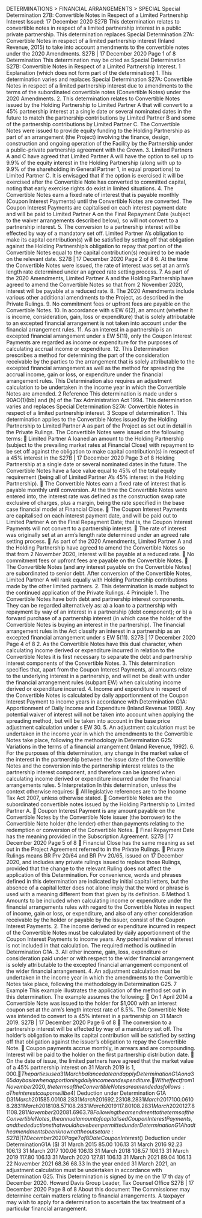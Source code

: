 DETERMINATIONS > FINANCIAL ARRANGEMENTS > SPECIAL Special Determination 27B: Convertible Notes in Respect of a Limited Partnership Interest Issued: 17 December 2020 S27B This determination relates to convertible notes in respect of a limited partnership interest in a public private partnership. This determination replaces Special Determination 27A: Convertible Notes in respect of a limited partnership interest (Inland Revenue, 2015) to take into account amendments to the convertible notes under the 2020 Amendments. S27B | 17 December 2020 Page 1 of 8 Determination This determination may be cited as Special Determination S27B: Convertible Notes in Respect of a Limited Partnership Interest. 1 Explanation (which does not form part of the determination) 1. This determination varies and replaces Special Determination S27A: Convertible Notes in respect of a limited partnership interest due to amendments to the terms of the subordinated convertible notes (Convertible Notes) under the 2020 Amendments. 2. This determination relates to Convertible Notes issued by the Holding Partnership to Limited Partner A that will convert to a 45% partnership interest at a single date or several nominated dates in the future to match the partnership contributions by Limited Partner B and some of the partnership contributions by Limited Partner C. The Convertible Notes were issued to provide equity funding to the Holding Partnership as part of an arrangement (the Project) involving the finance, design, construction and ongoing operation of the Facility by the Partnership under a public-private partnership agreement with the Crown. 3. Limited Partners A and C have agreed that Limited Partner A will have the option to sell up to 9.9% of the equity interest in the Holding Partnership (along with up to 9.9% of the shareholding in General Partner 1, in equal proportions) to Limited Partner C. It is envisaged that if the option is exercised it will be exercised after the Convertible Note has converted to committed capital, noting that early exercise rights do exist in limited situations. 4. The Convertible Notes earn a fixed rate of interest that is payable monthly (Coupon Interest Payments) until the Convertible Notes are converted. The Coupon Interest Payments are capitalised on each interest payment date and will be paid to Limited Partner A on the Final Repayment Date (subject to the waiver arrangements described below), so will not convert to a partnership interest. 5. The conversion to a partnership interest will be effected by way of a mandatory set off. Limited Partner A’s obligation to make its capital contribution(s) will be satisfied by setting off that obligation against the Holding Partnership’s obligation to repay that portion of the Convertible Notes equal to the capital contribution(s) required to be made on the relevant date. S27B | 17 December 2020 Page 2 of 8 6. At the time the Convertible Notes were issued, the rate of interest was set at an arm’s length rate determined under an agreed rate setting process. 7. As part of the 2020 Amendments, Limited Partner A and the Holding Partnership have agreed to amend the Convertible Notes so that from 2 November 2020, interest will be payable at a reduced rate. 8. The 2020 Amendments include various other additional amendments to the Project, as described in the Private Rulings. 9. No commitment fees or upfront fees are payable on the Convertible Notes. 10. In accordance with s EW 6(2), an amount (whether it is income, consideration, gain, loss or expenditure) that is solely attributable to an excepted financial arrangement is not taken into account under the financial arrangement rules. 11. As an interest in a partnership is an excepted financial arrangement under s EW 5(11), only the Coupon Interest Payments are regarded as income or expenditure for the purposes of calculating accrual income or expenditure. 12. This Determination prescribes a method for determining the part of the consideration receivable by the parties to the arrangement that is solely attributable to the excepted financial arrangement as well as the method for spreading the accrual income, gain or loss, or expenditure under the financial arrangement rules. This Determination also requires an adjustment calculation to be undertaken in the income year in which the Convertible Notes are amended. 2 Reference This determination is made under s 90AC(1)(bb) and (h) of the Tax Administration Act 1994. This determination varies and replaces Special Determination S27A: Convertible Notes in respect of a limited partnership interest. 3 Scope of determination 1. This determination applies to the Convertible Notes issued by the Holding Partnership to Limited Partner A as part of the Project as set out in detail in the Private Rulings. The Convertible Notes were issued on the following terms:  Limited Partner A loaned an amount to the Holding Partnership (subject to the prevailing market rates at Financial Close) with repayment to be set off against the obligation to make capital contribution(s) in respect of a 45% interest in the S27B | 17 December 2020 Page 3 of 8 Holding Partnership at a single date or several nominated dates in the future. The Convertible Notes have a face value equal to 45% of the total equity requirement (being all of Limited Partner A’s 45% interest in the Holding Partnership).  The Convertible Notes earn a fixed rate of interest that is payable monthly until conversion. At the time the Convertible Notes were entered into, the interest rate was defined as the construction swap rate exclusive of charges, plus a margin, being the rate specified in the base case financial model at Financial Close.  The Coupon Interest Payments are capitalised on each interest payment date, and will be paid out to Limited Partner A on the Final Repayment Date; that is, the Coupon Interest Payments will not convert to a partnership interest.  The rate of interest was originally set at an arm’s length rate determined under an agreed rate setting process.  As part of the 2020 Amendments, Limited Partner A and the Holding Partnership have agreed to amend the Convertible Notes so that from 2 November 2020, interest will be payable at a reduced rate.  No commitment fees or upfront fees are payable on the Convertible Notes.  The Convertible Notes (and any interest payable on the Convertible Notes) are subordinated to senior debt. After conversion of the Convertible Notes, Limited Partner A will rank equally with Holding Partnership contributions made by the other limited partners. 2. This determination is made subject to the continued application of the Private Rulings. 4 Principle 1. The Convertible Notes have both debt and partnership interest components. They can be regarded alternatively as: a) a loan to a partnership with repayment by way of an interest in a partnership (debt component); or b) a forward purchase of a partnership interest (in which case the holder of the Convertible Notes is buying an interest in the partnership). The financial arrangement rules in the Act classify an interest in a partnership as an excepted financial arrangement under s EW 5(11). S27B | 17 December 2020 Page 4 of 8 2. As the Convertible Notes have this dual character, when calculating income derived or expenditure incurred in relation to the Convertible Notes it is first necessary to separate the debt and partnership interest components of the Convertible Notes. 3. This determination specifies that, apart from the Coupon Interest Payments, all amounts relate to the underlying interest in a partnership, and will not be dealt with under the financial arrangement rules (subpart EW) when calculating income derived or expenditure incurred. 4. Income and expenditure in respect of the Convertible Notes is calculated by daily apportionment of the Coupon Interest Payment to income years in accordance with Determination G1A: Apportionment of Daily Income and Expenditure (Inland Revenue 1989). Any potential waiver of interest will not be taken into account when applying the spreading method, but will be taken into account in the base price adjustment calculation under s EW 30. 5. An adjustment calculation must be undertaken in the income year in which the amendments to the Convertible Notes take place, following the methodology in Determination G25: Variations in the terms of a financial arrangement (Inland Revenue, 1992). 6. For the purposes of this determination, any change in the market value of the interest in the partnership between the issue date of the Convertible Notes and the conversion into the partnership interest relates to the partnership interest component, and therefore can be ignored when calculating income derived or expenditure incurred under the financial arrangements rules. 5 Interpretation In this determination, unless the context otherwise requires:  All legislative references are to the Income Tax Act 2007, unless otherwise stated.  Convertible Notes are the subordinated convertible notes issued by the Holding Partnership to Limited Partner A.  Coupon Interest Payment is any amount payable on the Convertible Notes by the Convertible Note issuer (the borrower) to the Convertible Note holder (the lender) other than payments relating to the redemption or conversion of the Convertible Notes.  Final Repayment Date has the meaning provided in the Subscription Agreement. S27B | 17 December 2020 Page 5 of 8  Financial Close has the same meaning as set out in the Project Agreement referred to in the Private Rulings.  Private Rulings means BR Prv 20/64 and BR Prv 20/65, issued on 17 December 2020, and includes any private rulings issued to replace those Rulings, provided that the change to the relevant Ruling does not affect the application of this Determination. For convenience, words and phrases defined in this determination are indicated by initial capital letters, but the absence of a capital letter does not alone imply that the word or phrase is used with a meaning different from that given by its definition. 6 Method 1. Amounts to be included when calculating income or expenditure under the financial arrangements rules with regard to the Convertible Notes in respect of income, gain or loss, or expenditure, and also of any other consideration receivable by the holder or payable by the issuer, consist of the Coupon Interest Payments. 2. The income derived or expenditure incurred in respect of the Convertible Notes must be calculated by daily apportionment of the Coupon Interest Payments to income years. Any potential waiver of interest is not included in that calculation. The required method is outlined in Determination G1A. 3. All other income, gain, loss, expenditure or consideration paid under or with respect to the wider financial arrangement is solely attributable to the excepted financial arrangement component of the wider financial arrangement. 4. An adjustment calculation must be undertaken in the income year in which the amendments to the Convertible Notes take place, following the methodology in Determination G25. 7 Example This example illustrates the application of the method set out in this determination. The example assumes the following:  On 1 April 2014 a Convertible Note was issued to the holder for $1,000 with an interest coupon set at the arm’s length interest rate of 8.5%. The Convertible Note was intended to convert to a 45% interest in a partnership on 31 March 2019. S27B | 17 December 2020 Page 6 of 8  The conversion to a partnership interest will be effected by way of a mandatory set off. The holder’s obligation to make its capital contribution will be satisfied by setting off that obligation against the issuer’s obligation to repay the Convertible Note.  Coupon payments accrue monthly, in arrears and are compounding. Interest will be paid to the holder on the first partnership distribution date.  On the date of issue, the limited partners have agreed that the market value of a 45% partnership interest on 31 March 2019 is $1,000.  The parties use a 31 March balance date and apply Determination G1A on a 365 day basis when apportioning daily income and expenditure.  With effect from 1 November 2020, the terms of the Convertible Notes are amended as follows: o The interest coupon will be 4% per annum. o The Convertible Notes will convert into a 45% interest in a partnership on 22 November 2021. Prior to amendment, the annual sum of capitalised Coupon Interest Payments, and the deduction permitted under Determination G1A is as follows: Date Coupon Interest ($) Deduction under Determination G1A ($) 31 March 2015 85.00 108.28 31 March 2016 92.23 108.28 31 March 2017 100.06 108.28 31 March 2018 108.57 108.28 31 March 2019 117.80 108.28 31 March 2020 127.81 108.28 1 November 2020 81.69 63.78 Following the amendment to the terms of the Convertible Notes, the annual amount of capitalised Coupon Interest Payments, and the deductions that would have been permitted under Determination G1A had the amendments been known at the outset are: S27B | 17 December 2020 Page 7 of 8 Date Coupon Interest ($) Deduction under DeterminationG1A ($) 31 March 2015 85.00 106.13 31 March 2016 92.23 106.13 31 March 2017 100.06 106.13 31 March 2018 108.57 106.13 31 March 2019 117.80 106.13 31 March 2020 127.81 106.13 31 March 2021 89.04 106.13 22 November 2021 68.36 68.33 In the year ended 31 March 2021, an adjustment calculation must be undertaken in accordance with Determination G25. This Determination is signed by me on the 17 th day of December 2020. Howard Davis Group Leader, Tax Counsel Office S27B | 17 December 2020 Page 8 of 8 About this document The Commissioner may determine certain matters relating to financial arrangements. A taxpayer may wish to apply for a determination to ascertain the tax treatment of a particular financial arrangement.